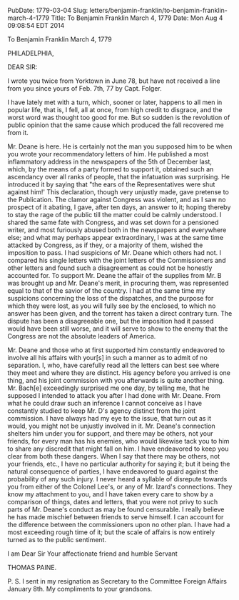 PubDate: 1779-03-04
Slug: letters/benjamin-franklin/to-benjamin-franklin-march-4-1779
Title: To Benjamin Franklin  March 4, 1779
Date: Mon Aug  4 09:08:54 EDT 2014

   To Benjamin Franklin  March 4, 1779

   PHILADELPHIA,

   DEAR SIR:

   I wrote you twice from Yorktown in June 78, but have not received a line
   from you since yours of Feb. 7th, 77 by Capt. Folger.

   I have lately met with a turn, which, sooner or later, happens to all men
   in popular life, that is, I fell, all at once, from high credit to
   disgrace, and the worst word was thought too good for me. But so sudden is
   the revolution of public opinion that the same cause which produced the
   fall recovered me from it.

   Mr. Deane is here. He is certainly not the man you supposed him to be when
   you wrote your recommendatory letters of him. He published a most
   inflammatory address in the newspapers of the 5th of December last, which,
   by the means of a party formed to support it, obtained such an ascendancy
   over all ranks of people, that the infatuation was surprising. He
   introduced it by saying that "the ears of the Representatives were shut
   against him!' This declaration, though very unjustly made, gave pretense
   to the Publication. The clamor against Congress was violent, and as I saw
   no prospect of it abating, I gave, after ten days, an answer to it; hoping
   thereby to stay the rage of the public till the matter could be calmly
   understood. I shared the same fate with Congress, and was set down for a
   pensioned writer, and most furiously abused both in the newspapers and
   everywhere else; and what may perhaps appear extraordinary, I was at the
   same time attacked by Congress, as if they, or a majority of them, wished
   the imposition to pass. I had suspicions of Mr. Deane which others had
   not. I compared his single letters with the joint letters of the
   Commissioners and other letters and found such a disagreement as could not
   be honestly accounted for. To support Mr. Deane the affair of the supplies
   from Mr. B was brought up and Mr. Deane's merit, in procuring them, was
   represented equal to that of the savior of the country. I had at the same
   time my suspicions concerning the loss of the dispatches, and the purpose
   for which they were lost, as you will fully see by the enclosed, to which
   no answer has been given, and the torrent has taken a direct contrary
   turn. The dispute has been a disagreeable one, but the imposition had it
   passed would have been still worse, and it will serve to show to the enemy
   that the Congress are not the absolute leaders of America.

   Mr. Deane and those who at first supported him constantly endeavored to
   involve all his affairs with your[s] in such a manner as to admit of no
   separation. I, who, have carefully read all the letters can best see where
   they meet and where they are distinct. His agency before you arrived is
   one thing, and his joint commission with you afterwards is quite another
   thing. Mr. Bach[e] exceedingly surprised me one day, by telling me, that
   he supposed I intended to attack you after I had done with Mr. Deane. From
   what he could draw such an inference I cannot conceive as I have
   constantly studied to keep Mr. D's agency distinct from the joint
   commission. I have always had my eye to the issue, that turn out as it
   would, you might not be unjustly involved in it. Mr. Deane's connection
   shelters him under you for support, and there may be others, not your
   friends, for every man has his enemies, who would likewise tack you to him
   to share any discredit that might fall on him. I have endeavored to keep
   you clear from both these dangers. When I say that there may be others,
   not your friends, etc., I have no particular authority for saying it; but
   it being the natural consequence of parties, I have endeavored to guard
   against the probability of any such injury. I never heard a syllable of
   disrepute towards you from either of the Colonel Lee's, or any of Mr.
   Izard's connections. They know my attachment to you, and I have taken
   every care to show by a comparison of things, dates and letters, that you
   were not privy to such parts of Mr. Deane's conduct as may be found
   censurable. I really believe he has made mischief between friends to serve
   himself. I can account for the difference between the commissioners upon
   no other plan. I have had a most exceeding rough time of it; but the scale
   of affairs is now entirely turned as to the public sentiment.

   I am Dear Sir Your affectionate friend and humble Servant

   THOMAS PAINE.

   P. S. I sent in my resignation as Secretary to the Committee Foreign
   Affairs January 8th. My compliments to your grandsons.

    
